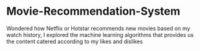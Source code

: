 # Movie-Recommendation-System
Wondered how Netflix or Hotstar recommends new movies based on my watch history, I explored the machine learning algorithms that provides us the content catered according to my likes and dislikes
